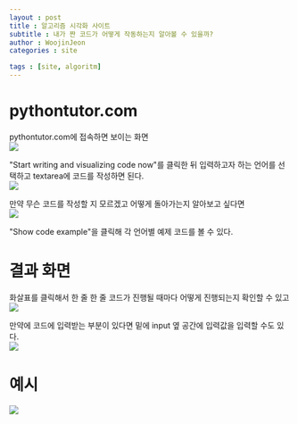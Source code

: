 ```yaml
---
layout : post
title : 알고리즘 시각화 사이트
subtitle : 내가 짠 코드가 어떻게 작동하는지 알아볼 수 있을까?
author : WoojinJeon
categories : site

tags : [site, algoritm]
---
```


# pythontutor.com
pythontutor.com에 접속하면 보이는 화면<br/>
<img src="https://github.com/WoojinJeonkr/WoojinJeonkr.github.io/blob/main/assets/images/post_image/pythontutor_01.png?raw=true">

"Start writing and visualizing code now"를 클릭한 뒤 입력하고자 하는 언어를 선택하고 textarea에 코드를 작성하면 된다.<br/>
<img src="https://github.com/WoojinJeonkr/WoojinJeonkr.github.io/blob/main/assets/images/post_image/pythontutor_02.png?raw=true">

만약 무슨 코드를 작성할 지 모르겠고 어떻게 돌아가는지 알아보고 싶다면<br/>
<img src="https://github.com/WoojinJeonkr/WoojinJeonkr.github.io/blob/main/assets/images/post_image/pythontutor_03.png?raw=true">

"Show code example"을 클릭해 각 언어별 예제 코드를 볼 수 있다.<br/>

# 결과 화면
화살표를 클릭해서 한 줄 한 줄 코드가 진행될 때마다 어떻게 진행되는지 확인할 수 있고<br/>
<img src="https://github.com/WoojinJeonkr/WoojinJeonkr.github.io/blob/main/assets/images/post_image/pythontutor_04.png?raw=true">

만약에 코드에 입력받는 부분이 있다면 밑에 input 옆 공간에 입력값을 입력할 수도 있다.<br/>
<img src="https://github.com/WoojinJeonkr/WoojinJeonkr.github.io/blob/main/assets/images/post_image/pythontutor_05.png?raw=true">

# 예시
<img src="https://github.com/WoojinJeonkr/WoojinJeonkr.github.io/blob/main/assets/images/post_image/pythontutor_06.png?raw=true">